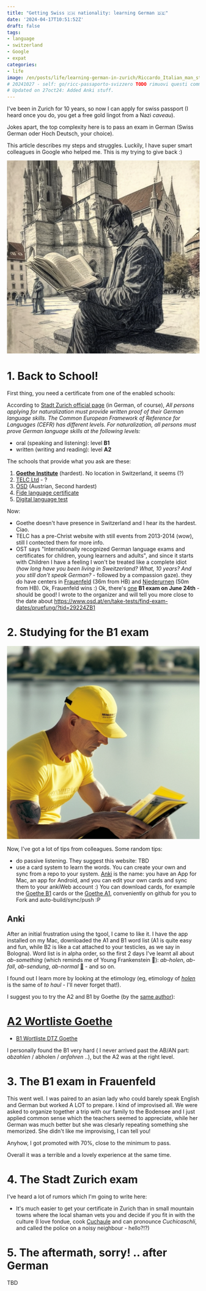 ```yaml
---
title: "Getting Swiss 🇨🇭 nationality: learning German 🇩🇪"
date: '2024-04-17T10:51:52Z'
draft: false
tags:
- language
- switzerland
- Google
- expat
categories:
- life
image: /en/posts/life/learning-german-in-zurich/Riccardo_Italian_man_studying_on_a_German_spelling_book_in_front_of_Grossmunster.png
# 20241027 - self: go/ricc-passaporto-svizzero TODO rimuovi questi commenti depurandoli in locale.
# Updated on 27oct24: Added Anki stuff.
---
```


I've been in Zurich for 10 years, so now I can apply for swiss passport (I heard once you do, you get a free gold lingot from a Nazi *caveau*).

Jokes apart, the top complexity here is to pass an exam in German (Swiss German oder Hoch Deutsch, your choice).

This article describes my steps and struggles. Luckily, I have super smart colleagues in Google who helped me. This is my trying to give back :)

![image](Riccardo_Italian_man_studying_on_a_German_spelling_book_in_front_of_Grossmunster.png)

<!--more-->


# 1. Back to School!

First thing, you need a certificate from one of the enabled schools:

According to [Stadt Zurich official page](https://www.stadt-zuerich.ch/portal/de/index/politik_u_recht/einbuergerungen/kenntnisse/sprachlicheanforderungen.html) (in German, of course), *All persons applying for naturalization must provide written proof of their German language skills. The Common European Framework of Reference for Languages ​​(CEFR) has different levels. For naturalization, all persons must prove German language skills at the following levels:*

* oral (speaking and listening): level **B1**
* written (writing and reading): level **A2**

The schools that provide what you ask are these:

1. [**Goethe Institute**](http://www.goethe.de/lrn/prj/pba/bes/gzb/deindex.html) (hardest). No location in Switzerland, it seems (?)
2. [TELC Ltd](https://www.telc.net/#section-0) - ?
3. [ÖSD](http://www.osd.at/) (Austrian, Second hardest)
4. [Fide language certificate](http://www.fide-service.ch/)
5. [Digital language test](https://www.digitalersprachtest.ch/)

Now:
* Goethe doesn't have presence in Switzerland and I hear its the hardest. Ciao.
* TELC has a pre-Christ website with still events from 2013-2014 (wow), still I contected them for more info.
* OST says "Internationally recognized German language exams and certificates for children, young learners and adults", and since it starts with Children I have a feeling I won't be treated like a complete idiot (*how long have you been living in Sweitzerland? What, 10 years? And you still don't speak German?* - followed by a compassion gaze). they do have centers in [Frauenfeld](https://www.google.com/maps/dir/Zurich+HB,+Bahnhofplatz,+Zurigo,+Svizzera/Frauenfeld,+Svizzera/@47.550191,8.9002971,13.83z/data=!4m14!4m13!1m5!1m1!1s0x47900a08cc0e6e41:0xf5c698b65f8c52a7!2m2!1d8.5403226!2d47.3778579!1m5!1m1!1s0x479a922b7ac416d5:0xabd5ea8c4a738dc7!2m2!1d8.8987541!2d47.5535997!3e3) (36m from HB) and [Niederurnen](https://www.google.com/maps/dir/Zurich+HB,+Bahnhofplatz,+Zurigo,+Svizzera/8867+Niederurnen,+Svizzera/@47.1837248,8.744133,11.39z/data=!4m14!4m13!1m5!1m1!1s0x47900a08cc0e6e41:0xf5c698b65f8c52a7!2m2!1d8.5403226!2d47.3778579!1m5!1m1!1s0x479acd0b21f91dfd:0x6eb928b1714053f3!2m2!1d9.0531505!2d47.125507!3e3) (50m from HB). Ok, Frauenfeld wins :) Ok, there's [one](https://www.osd.at/en/take-tests/find-exam-dates/?country=167&tests=00001100000&land=null&stadt=Frauenfeld&datefrom=01.06.2023&dateto=31.08.2023&centernr=null) **B1 exam on June 24th** - should be good! I wrote to the organizer and will tell you more close to the date about https://www.osd.at/en/take-tests/find-exam-dates/pruefung/?tid=29224ZB1

# 2. Studying for the B1 exam

![image](man-in-yellow-studies-by-lake-zurich.png)

Now, I've got a lot of tips from colleagues. Some random tips:

* do passive listening. They suggest this website: TBD
* use a card system to learn the words. You can create your own and sync from a repo to your system. [Anki](https://apps.ankiweb.net/) is the name: you have an App for Mac, an app for Android, and you can edit your own cards and sync them to your ankiWeb account :) You can download cards, for example the [Goethe B1](https://ankiweb.net/shared/info/1586166030) cards or the [Goethe A1](https://ankiweb.net/shared/info/1386119660), conveniently on github for you to Fork and auto-build/sync/push :P

## Anki

After an initial frustration using the tgool, I came to like it. I have the app installed on my Mac, downloaded the A1 and B1 word list (A1 is quite easy and fun, while B2 is like a cat attached to your testicles, as we say in Bologna). Word list is in alpha order, so the first 2 days I've learnt all about *ab-something* (which reminds me of Young Frankenstein 😬): *ab-holen*, *ab-fall*, *ab-sendung*, *ab-normal* [🧌](https://it.wikipedia.org/wiki/Frankenstein_Junior) - and so on.

I found out I learn more by looking at the etimology (eg, etimology of [*holen*](https://en.wiktionary.org/wiki/holen#German) is the same of *to haul* - I'll never forget that!).

I suggest you to try the A2 and B1 by Goethe (by the [same author](https://ankiweb.net/shared/by-author/1386119660)):

# [A2 Wortliste Goethe](https://ankiweb.net/shared/info/1386119660)
* [B1 Wortliste DTZ Goethe](https://ankiweb.net/shared/info/1586166030)

I personally found the B1 very hard ( I never arrived past the AB/AN part: *abzahlen* / abholen / *anfahren* ..),
but the A2 was at the right level.

# 3. The B1 exam in Frauenfeld

This went well. I was paired to an asian lady who could barely speak English and German but worked A LOT to prepare.
I kind of improvised all. We were asked to organize together a trip with our family to the Bodensee
and I just applied common sense which the teachers seemed to appreciate, while her German was much better but she was clesarly repeating something she memorized. She didn't like me improvising, I can tell you!

Anyhow, I got promoted with 70%, close to the minimum to pass.

Overall it was a terrible and a lovely experience at the same time.

# 4. The Stadt Zurich exam

I've heard a lot of rumors which I'm going to write here:

* It's much easier to get your certificate in Zurich than in small mountain towns where the local shaman vets you and decide if you fit in with the culture (I love fondue, cook [Cuchaule](https://cookidoo.ch/recipes/recipe/fr-CH/r434981) and can pronounce *Cuchicaschli*, and called the police on a noisy neighbour - hello?!?)

#  5. The aftermath, sorry! .. after German

TBD

